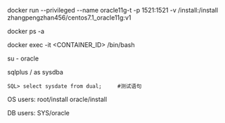 docker run --privileged --name oracle11g-t -p 1521:1521 -v /install:/install zhangpengzhan456/centos7.1_oracle11g:v1

docker ps -a

docker exec -it <CONTAINER_ID> /bin/bash

su - oracle

sqlplus / as sysdba

    SQL> select sysdate from dual;     #测试语句

OS users: root/install oracle/install

DB users: SYS/oracle

